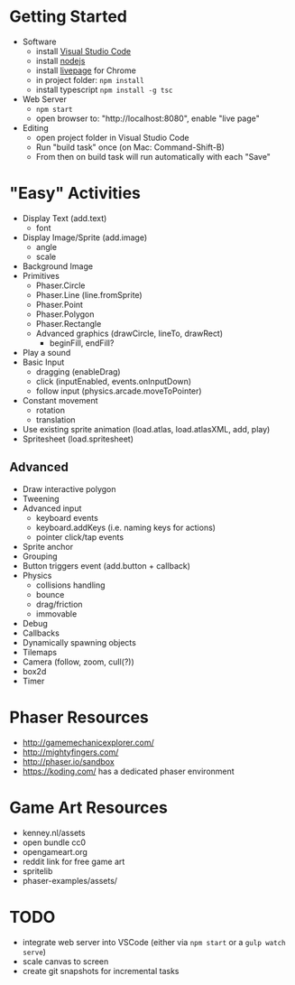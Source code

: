 # Getting Started
* Software
	* install [Visual Studio Code](https://code.visualstudio.com/)
	* install [nodejs](https://nodejs.org/en/)
	* install [livepage](https://chrome.google.com/webstore/detail/livepage/pilnojpmdoofaelbinaeodfpjheijkbh?hl=en) for Chrome
	* in project folder: `npm install`
	* install typescript `npm install -g tsc`
* Web Server
	* `npm start`
	* open browser to: "http://localhost:8080", enable "live page"
* Editing
	* open project folder in Visual Studio Code
	* Run "build task" once (on Mac: Command-Shift-B)
	* From then on build task will run automatically with each "Save" 


# "Easy" Activities
* Display Text (add.text)
	* font
* Display Image/Sprite (add.image)
	* angle
	* scale
* Background Image
* Primitives
	* Phaser.Circle
	* Phaser.Line (line.fromSprite)
	* Phaser.Point
	* Phaser.Polygon
	* Phaser.Rectangle
	* Advanced graphics (drawCircle, lineTo, drawRect)
		* beginFill, endFill?
* Play a sound
* Basic Input
	* dragging (enableDrag)
	* click (inputEnabled, events.onInputDown)
	* follow input (physics.arcade.moveToPointer)
* Constant movement
	* rotation
	* translation
* Use existing sprite animation (load.atlas, load.atlasXML, add, play)
* Spritesheet (load.spritesheet)


## Advanced
* Draw interactive polygon
* Tweening
* Advanced input
	* keyboard events
	* keyboard.addKeys (i.e. naming keys for actions)
	* pointer click/tap events
* Sprite anchor
* Grouping
* Button triggers event (add.button + callback)
* Physics
	* collisions handling
	* bounce
	* drag/friction
	* immovable
* Debug
* Callbacks
* Dynamically spawning objects
* Tilemaps
* Camera (follow, zoom, cull(?))
* box2d
* Timer


# Phaser Resources
* http://gamemechanicexplorer.com/
* http://mightyfingers.com/
* http://phaser.io/sandbox
* https://koding.com/ has a dedicated phaser environment


# Game Art Resources
* kenney.nl/assets
* open bundle cc0
* opengameart.org
* reddit link for free game art
* spritelib
* phaser-examples/assets/


# TODO
* integrate web server into VSCode (either via `npm start` or a `gulp watch serve`)
* scale canvas to screen
* create git snapshots for incremental tasks